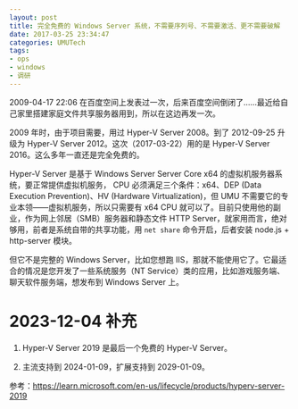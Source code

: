 ```yaml
---
layout: post
title: 完全免费的 Windows Server 系统，不需要序列号、不需要激活、更不需要破解
date: 2017-03-25 23:34:47
categories: UMUTech
tags:
- ops
- windows
- 调研
---
```

2009-04-17 22:06 在百度空间上发表过一次，后来百度空间倒闭了……最近给自己家里搭建家庭文件共享服务器用到，所以在这边再发一次。

2009 年时，由于项目需要，用过 Hyper-V Server 2008。到了 2012-09-25 升级为 Hyper-V Server 2012。这次（2017-03-22）用的是 Hyper-V Server 2016。这么多年一直还是完全免费的。

Hyper-V Server 是基于 Windows Server Server Core x64 的虚拟机服务器系统，要正常提供虚拟机服务， CPU 必须满足三个条件：x64、DEP (Data Execution Prevention)、HV (Hardware Virtualization)，但 UMU 不需要它的专业本领——虚拟机服务，所以只需要有 x64 CPU 就可以了。目前只使用他的副业，作为网上邻居（SMB）服务器和静态文件 HTTP Server，就家用而言，绝对够用，前者是系统自带的共享功能，用 `net share` 命令开启，后者安装 node.js + http-server 模块。

但它不是完整的 Windows Server，比如您想跑 IIS，那就不能使用它了。它最适合的情况是您开发了一些系统服务（NT Service）类的应用，比如游戏服务端、聊天软件服务端，想发布到 Windows Server 上。

# 2023-12-04 补充

1. Hyper-V Server 2019 是最后一个免费的 Hyper-V Server。

2. 主流支持到 2024-01-09，扩展支持到 2029-01-09。

参考：<https://learn.microsoft.com/en-us/lifecycle/products/hyperv-server-2019>

